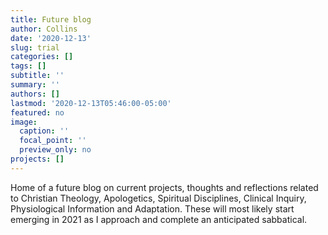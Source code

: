 ```yaml
---
title: Future blog
author: Collins
date: '2020-12-13'
slug: trial
categories: []
tags: []
subtitle: ''
summary: ''
authors: []
lastmod: '2020-12-13T05:46:00-05:00'
featured: no
image:
  caption: ''
  focal_point: ''
  preview_only: no
projects: []
---
```

Home of a future blog on current projects, thoughts and reflections related to Christian Theology, Apologetics, Spiritual Disciplines, Clinical Inquiry, Physiological Information and Adaptation. These will most likely start emerging in 2021 as I approach and complete an anticipated sabbatical.
